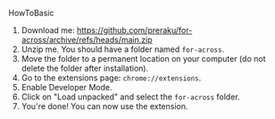 HowToBasic

1. Download me: https://github.com/preraku/for-across/archive/refs/heads/main.zip
2. Unzip me. You should have a folder named `for-across`.
3. Move the folder to a permanent location on your computer (do not delete the folder after installation).
4. Go to the extensions page: `chrome://extensions`.
5. Enable Developer Mode.
6. Click on "Load unpacked" and select the `for-across` folder.
7. You're done! You can now use the extension.
